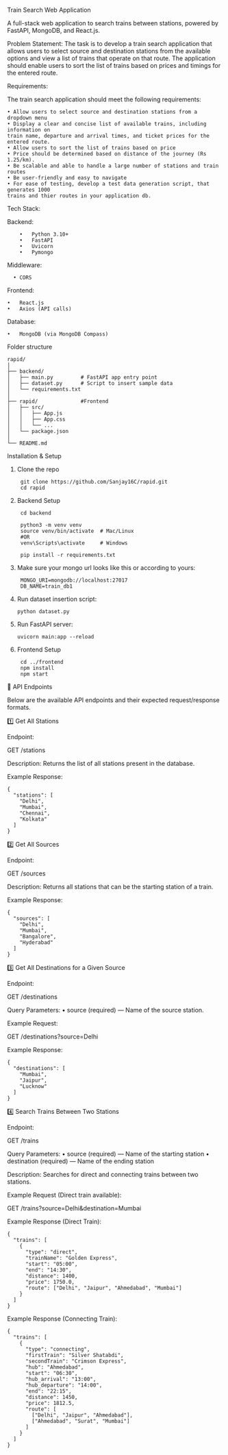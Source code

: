 Train Search Web Application

A full-stack web application to search trains between stations, powered by FastAPI, MongoDB, and React.js.

Problem Statement:
The task is to develop a train search application that allows users to select source and
destination stations from the available options and view a list of trains that operate
on that route. The application should enable users to sort the list of trains based on
prices and timings for the entered route.



Requirements:

The train search application should meet the following requirements:

	• Allow users to select source and destination stations from a dropdown menu
	• Display a clear and concise list of available trains, including information on
	train name, departure and arrival times, and ticket prices for the entered route.
	• Allow users to sort the list of trains based on price
	• Price should be determined based on distance of the journey (Rs 1.25/km).
	• Be scalable and able to handle a large number of stations and train routes
	• Be user-friendly and easy to navigate
	• For ease of testing, develop a test data generation script, that generates 1000
	trains and thier routes in your application db.


Tech Stack:

Backend:

		•	Python 3.10+
		•	FastAPI
		•	Uvicorn
		•	Pymongo

Middleware:

	  •	CORS
  
Frontend:

	•	React.js
	•	Axios (API calls)

Database:

	•	MongoDB (via MongoDB Compass)

Folder structure

	rapid/
	│
	├── backend/
	│   ├── main.py         # FastAPI app entry point
	│   ├── dataset.py      # Script to insert sample data
	│   └── requirements.txt
	│
	├── rapid/              #Frontend
	│   ├── src/
	│   │   ├── App.js
	│   │   ├── App.css
	│   │   └── ...
	│   └── package.json
	│
	└── README.md


Installation & Setup

1. Clone the repo

        git clone https://github.com/Sanjay16C/rapid.git
        cd rapid


2. Backend Setup

        cd backend

        python3 -m venv venv
        source venv/bin/activate  # Mac/Linux
        #OR
        venv\Scripts\activate     # Windows
        
        pip install -r requirements.txt

3. Make sure your mongo url looks like this or according to yours:
   
        MONGO_URI=mongodb://localhost:27017
        DB_NAME=train_db1

5. Run dataset insertion script:

       python dataset.py

6. Run FastAPI server:

       uvicorn main:app --reload


7. Frontend Setup

        cd ../frontend
        npm install
        npm start



📡 API Endpoints

Below are the available API endpoints and their expected request/response formats.



1️⃣ Get All Stations

Endpoint:

GET /stations

Description:
Returns the list of all stations present in the database.

Example Response:

	{
	  "stations": [
	    "Delhi",
	    "Mumbai",
	    "Chennai",
	    "Kolkata"
	  ]
	}




2️⃣ Get All Sources

Endpoint:

GET /sources

Description:
Returns all stations that can be the starting station of a train.

Example Response:

	{
	  "sources": [
	    "Delhi",
	    "Mumbai",
	    "Bangalore",
	    "Hyderabad"
	  ]
	}




3️⃣ Get All Destinations for a Given Source

Endpoint:

GET /destinations

Query Parameters:
	•	source (required) — Name of the source station.

Example Request:

GET /destinations?source=Delhi

Example Response:

	{
	  "destinations": [
	    "Mumbai",
	    "Jaipur",
	    "Lucknow"
	  ]
	}



4️⃣ Search Trains Between Two Stations

Endpoint:

GET /trains

Query Parameters:
	•	source (required) — Name of the starting station
	•	destination (required) — Name of the ending station

Description:
Searches for direct and connecting trains between two stations.

Example Request (Direct train available):

GET /trains?source=Delhi&destination=Mumbai

Example Response (Direct Train):

	{
	  "trains": [
	    {
	      "type": "direct",
	      "trainName": "Golden Express",
	      "start": "05:00",
	      "end": "14:30",
	      "distance": 1400,
	      "price": 1750.0,
	      "route": ["Delhi", "Jaipur", "Ahmedabad", "Mumbai"]
	    }
	  ]
	}


Example Response (Connecting Train):

	{
	  "trains": [
	    {
	      "type": "connecting",
	      "firstTrain": "Silver Shatabdi",
	      "secondTrain": "Crimson Express",
	      "hub": "Ahmedabad",
	      "start": "06:30",
	      "hub_arrival": "13:00",
	      "hub_departure": "14:00",
	      "end": "22:15",
	      "distance": 1450,
	      "price": 1812.5,
	      "route": [
	        ["Delhi", "Jaipur", "Ahmedabad"],
	        ["Ahmedabad", "Surat", "Mumbai"]
	      ]
	    }
	  ]
	}







